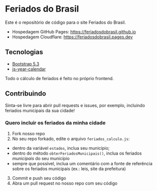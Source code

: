 # Feriados do Brasil

Este é o repositório de código para o site Feriados do Brasil.

- Hospedagem GitHub Pages: https://feriadosdobrasil.github.io
- Hospedagem Cloudflare: https://feriadosdobrasil.pages.dev

## Tecnologias

* [Bootstrap 5.3](https://getbootstrap.com/docs/5.3/getting-started/introduction/)
* [js-year-calendar](https://github.com/year-calendar/js-year-calendar)

Todo o cálculo de feriados é feito no próprio frontend.

## Contribuindo

Sinta-se livre para abrir pull requests e issues, por exemplo, incluindo feriados municipais da sua cidade!

### Quero incluir os feriados da minha cidade

1) Fork nosso repo
2) No seu repo forkado, edite o arquivo `feriados_calculo.js`:
  - dentro da variável `estados`, inclua seu município;
  - dentro do método `obterFeriadosMunicipais()`, inclua os feriados *municipais* do seu município
  - sempre que possível, inclua um comentário com a fonte de referência sobre os feriados municipais (ex.: leis, site da prefeitura)
3) Commit e push seu código
4) Abra um pull request no nosso repo com seu código
